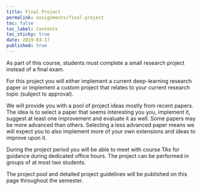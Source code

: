 ```yaml
---
title: Final Project
permalink: assignments/final-project
toc: false
toc_label: Contents
toc_sticky: true
date: 2019-03-17
published: true
---
```


As part of this course, students must complete a small research project instead
of a final exam.

For this project you will either implement a current deep-learning
research paper or implement a custom project that relates to your current
research topic (subject to approval).

We will provide you with a pool of project ideas mostly from recent papers.  The
idea is to select a paper that seems interesting you you, implement it, suggest
at least one improvement and evaluate it as well. Some papers may be more
advanced than others. Selecting a less advanced paper means we will expect you
to also implement more of your own extensions and ideas to improve upon it.

During the project period you will be able to meet with course TAs for guidance
during dedicated office hours.  The project can be performed in groups of at
most two students.

The project pool and detailed project guidelines will be published on this page
throughout the semester.

